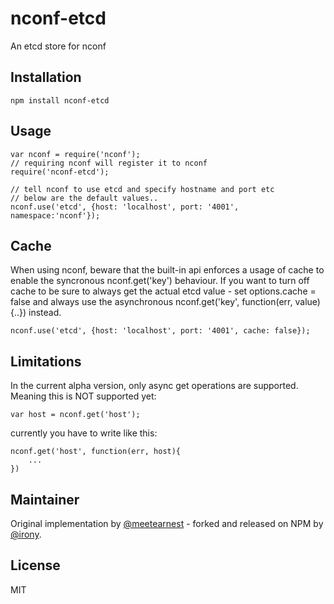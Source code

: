 nconf-etcd
==========

An etcd store for nconf

## Installation

    npm install nconf-etcd

## Usage

    var nconf = require('nconf');
    // requiring nconf will register it to nconf
    require('nconf-etcd');
    
    // tell nconf to use etcd and specify hostname and port etc
    // below are the default values..
    nconf.use('etcd', {host: 'localhost', port: '4001', namespace:'nconf'});
    


## Cache

When using nconf, beware that the built-in api enforces a usage of cache to enable the syncronous nconf.get('key') behaviour. If you want to turn off cache to be sure to always get the actual etcd value - set options.cache = false and always use the asynchronous nconf.get('key', function(err, value){..}) instead.
    
    nconf.use('etcd', {host: 'localhost', port: '4001', cache: false});

## Limitations

In the current alpha version, only async get operations are supported. Meaning this is NOT supported yet:

    var host = nconf.get('host');

currently you have to write like this:

    nconf.get('host', function(err, host){
        ...
    })

## Maintainer

Original implementation by [@meetearnest](https://github.com/meetearnest) - forked and released on NPM by [@irony](https://github.com/irony).


## License

MIT

